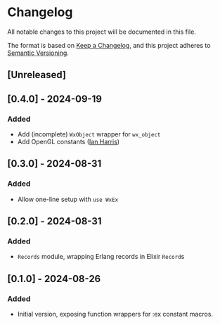 # Changelog

All notable changes to this project will be documented in this file.

The format is based on [Keep a Changelog](https://keepachangelog.com/en/1.1.0/),
and this project adheres to [Semantic Versioning](https://semver.org/spec/v2.0.0.html).

## [Unreleased]

## [0.4.0] - 2024-09-19

### Added

- Add (incomplete) `WxObject` wrapper for `wx_object`
- Add OpenGL constants ([Ian Harris](https://github.com/harrisi))

## [0.3.0] - 2024-08-31

### Added

- Allow one-line setup with `use WxEx`

## [0.2.0] - 2024-08-31

### Added

- `Records` module, wrapping Erlang records in Elixir `Record`s

## [0.1.0] - 2024-08-26

### Added

- Initial version, exposing function wrappers for :ex constant macros.
